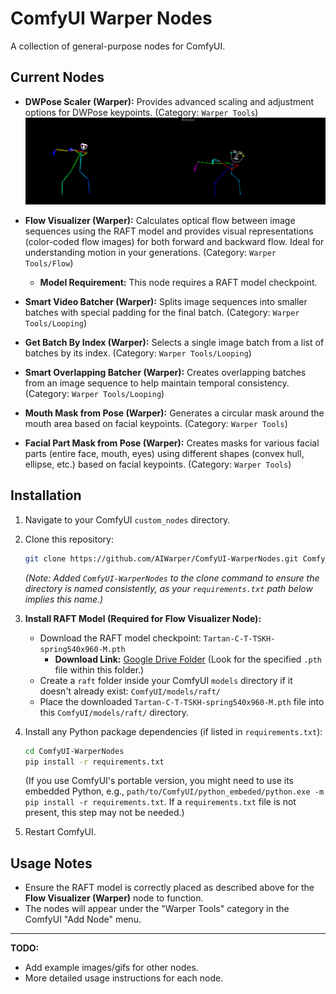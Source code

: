 # ComfyUI Warper Nodes

A collection of general-purpose nodes for ComfyUI.

## Current Nodes

*   **DWPose Scaler (Warper):** Provides advanced scaling and adjustment options for DWPose keypoints. (Category: `Warper Tools`)
    ![DWPose Scaler Example Image](assets/images/DWScaler.jpg)

*   **Flow Visualizer (Warper):** Calculates optical flow between image sequences using the RAFT model and provides visual representations (color-coded flow images) for both forward and backward flow. Ideal for understanding motion in your generations. (Category: `Warper Tools/Flow`)
    *   **Model Requirement:** This node requires a RAFT model checkpoint.

*   **Smart Video Batcher (Warper):** Splits image sequences into smaller batches with special padding for the final batch. (Category: `Warper Tools/Looping`)

*   **Get Batch By Index (Warper):** Selects a single image batch from a list of batches by its index. (Category: `Warper Tools/Looping`)

*   **Smart Overlapping Batcher (Warper):** Creates overlapping batches from an image sequence to help maintain temporal consistency. (Category: `Warper Tools/Looping`)

*   **Mouth Mask from Pose (Warper):** Generates a circular mask around the mouth area based on facial keypoints. (Category: `Warper Tools`)

*   **Facial Part Mask from Pose (Warper):** Creates masks for various facial parts (entire face, mouth, eyes) using different shapes (convex hull, ellipse, etc.) based on facial keypoints. (Category: `Warper Tools`)

## Installation

1.  Navigate to your ComfyUI `custom_nodes` directory.
2.  Clone this repository:
    ```bash
    git clone https://github.com/AIWarper/ComfyUI-WarperNodes.git ComfyUI-WarperNodes
    ```
    *(Note: Added `ComfyUI-WarperNodes` to the clone command to ensure the directory is named consistently, as your `requirements.txt` path below implies this name.)*

3.  **Install RAFT Model (Required for Flow Visualizer Node):**
    *   Download the RAFT model checkpoint: `Tartan-C-T-TSKH-spring540x960-M.pth`
        *   **Download Link:** [Google Drive Folder](https://drive.google.com/drive/folders/1YLovlvUW94vciWvTyLf-p3uWscbOQRWW) (Look for the specified `.pth` file within this folder.)
    *   Create a `raft` folder inside your ComfyUI `models` directory if it doesn't already exist: `ComfyUI/models/raft/`
    *   Place the downloaded `Tartan-C-T-TSKH-spring540x960-M.pth` file into this `ComfyUI/models/raft/` directory.

4.  Install any Python package dependencies (if listed in `requirements.txt`):
    ```bash
    cd ComfyUI-WarperNodes
    pip install -r requirements.txt
    ```
    (If you use ComfyUI's portable version, you might need to use its embedded Python, e.g., `path/to/ComfyUI/python_embeded/python.exe -m pip install -r requirements.txt`. If a `requirements.txt` file is not present, this step may not be needed.)

5.  Restart ComfyUI.

## Usage Notes

*   Ensure the RAFT model is correctly placed as described above for the **Flow Visualizer (Warper)** node to function.
*   The nodes will appear under the "Warper Tools" category in the ComfyUI "Add Node" menu.

---

**TODO:**
*   Add example images/gifs for other nodes.
*   More detailed usage instructions for each node.
